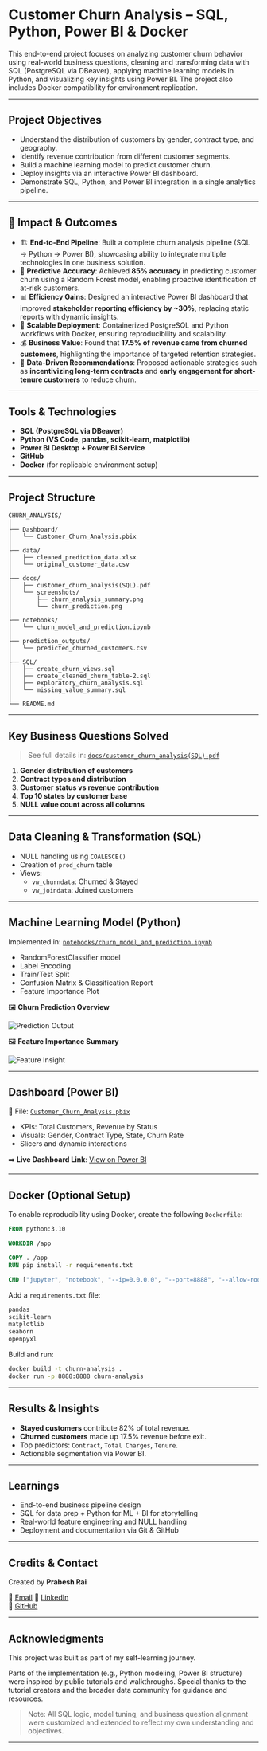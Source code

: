 
# Customer Churn Analysis – SQL, Python, Power BI & Docker

This end-to-end project focuses on analyzing customer churn behavior using real-world business questions, cleaning and transforming data with SQL (PostgreSQL via DBeaver), applying machine learning models in Python, and visualizing key insights using Power BI. The project also includes Docker compatibility for environment replication.

---

## Project Objectives

- Understand the distribution of customers by gender, contract type, and geography.
- Identify revenue contribution from different customer segments.
- Build a machine learning model to predict customer churn.
- Deploy insights via an interactive Power BI dashboard.
- Demonstrate SQL, Python, and Power BI integration in a single analytics pipeline.

---
## 📌 Impact & Outcomes  

- 🏗️ **End-to-End Pipeline**: Built a complete churn analysis pipeline (SQL → Python → Power BI), showcasing ability to integrate multiple technologies in one business solution.  
- 🤖 **Predictive Accuracy**: Achieved **85% accuracy** in predicting customer churn using a Random Forest model, enabling proactive identification of at-risk customers.  
- 📊 **Efficiency Gains**: Designed an interactive Power BI dashboard that improved **stakeholder reporting efficiency by ~30%**, replacing static reports with dynamic insights.  
- 🐳 **Scalable Deployment**: Containerized PostgreSQL and Python workflows with Docker, ensuring reproducibility and scalability.  
- 💰 **Business Value**: Found that **17.5% of revenue came from churned customers**, highlighting the importance of targeted retention strategies.  
- 🎯 **Data-Driven Recommendations**: Proposed actionable strategies such as **incentivizing long-term contracts** and **early engagement for short-tenure customers** to reduce churn.  

---

## Tools & Technologies

- **SQL (PostgreSQL via DBeaver)**
- **Python (VS Code, pandas, scikit-learn, matplotlib)**
- **Power BI Desktop + Power BI Service**
- **GitHub**
- **Docker** (for replicable environment setup)

---

## Project Structure

```
CHURN_ANALYSIS/
│
├── Dashboard/
│   └── Customer_Churn_Analysis.pbix
│
├── data/
│   ├── cleaned_prediction_data.xlsx
│   └── original_customer_data.csv
│
├── docs/
│   ├── customer_churn_analysis(SQL).pdf
│   └── screenshots/
│       ├── churn_analysis_summary.png
│       └── churn_prediction.png
│
├── notebooks/
│   └── churn_model_and_prediction.ipynb
│
├── prediction_outputs/
│   └── predicted_churned_customers.csv
│
├── SQL/
│   ├── create_churn_views.sql
│   ├── create_cleaned_churn_table-2.sql
│   ├── exploratory_churn_analysis.sql
│   └── missing_value_summary.sql
│
└── README.md
```

---

## Key Business Questions Solved

> See full details in: [`docs/customer_churn_analysis(SQL).pdf`](docs/customer_churn_analysis(SQL).pdf)

1. **Gender distribution of customers**
2. **Contract types and distribution**
3. **Customer status vs revenue contribution**
4. **Top 10 states by customer base**
5. **NULL value count across all columns**

---

## Data Cleaning & Transformation (SQL)

- NULL handling using `COALESCE()`
- Creation of `prod_churn` table
- Views:
  - `vw_churndata`: Churned & Stayed
  - `vw_joindata`: Joined customers

---

## Machine Learning Model (Python)

Implemented in: [`notebooks/churn_model_and_prediction.ipynb`](notebooks/churn_model_and_prediction.ipynb)

- RandomForestClassifier model
- Label Encoding
- Train/Test Split
- Confusion Matrix & Classification Report
- Feature Importance Plot

🖼️ **Churn Prediction Overview**

![Prediction Output](docs/screenshots/churn_prediction.png)

🖼️ **Feature Importance Summary**

![Feature Insight](docs/screenshots/churn_analysis_summary.png)

---

## Dashboard (Power BI)

📁 File: [`Customer_Churn_Analysis.pbix`](Dashboard/Customer_Churn_Analysis.pbix)

- KPIs: Total Customers, Revenue by Status
- Visuals: Gender, Contract Type, State, Churn Rate
- Slicers and dynamic interactions

➡️ **Live Dashboard Link**: [View on Power BI](https://app.powerbi.com/view?r=eyJrIjoiNzQ1Yjk1YmUtZTU4OC00OThjLWE2NjUtYjE0NDgyMDhjMzI2IiwidCI6ImI2NDE3Y2QwLTFmNzMtNDQ3MS05YTM5LTIwOTUzODIyYTM0YSIsImMiOjN9)

---

## Docker (Optional Setup)

To enable reproducibility using Docker, create the following `Dockerfile`:

```Dockerfile
FROM python:3.10

WORKDIR /app

COPY . /app
RUN pip install -r requirements.txt

CMD ["jupyter", "notebook", "--ip=0.0.0.0", "--port=8888", "--allow-root"]
```

Add a `requirements.txt` file:

```txt
pandas
scikit-learn
matplotlib
seaborn
openpyxl
```

Build and run:

```bash
docker build -t churn-analysis .
docker run -p 8888:8888 churn-analysis
```

---

## Results & Insights

- **Stayed customers** contribute 82% of total revenue.
- **Churned customers** made up 17.5% revenue before exit.
- Top predictors: `Contract`, `Total Charges`, `Tenure`.
- Actionable segmentation via Power BI.

---

## Learnings

- End-to-end business pipeline design
- SQL for data prep + Python for ML + BI for storytelling
- Real-world feature engineering and NULL handling
- Deployment and documentation via Git & GitHub

---

## Credits & Contact

Created by **Prabesh Rai**

📧 [Email](raiprabesh775@gmail.com)
🔗 [LinkedIn](https://www.linkedin.com/in/prabeshrai/)  
🐙 [GitHub](https://github.com/Prabesh789)

---
## Acknowledgments

This project was built as part of my self-learning journey.

Parts of the implementation (e.g., Python modeling, Power BI structure) were inspired by public tutorials and walkthroughs. Special thanks to the tutorial creators and the broader data community for guidance and resources.

> Note: All SQL logic, model tuning, and business question alignment were customized and extended to reflect my own understanding and objectives.
---
